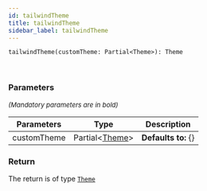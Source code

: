 ```yaml
---
id: tailwindTheme
title: tailwindTheme
sidebar_label: tailwindTheme
---
```


```tsx
tailwindTheme(customTheme: Partial<Theme>): Theme
```
<br/>



### Parameters

<font size="2"><i>(Mandatory parameters are in bold)</i></font>

| Parameters | Type | Description |
| --------- | ---- | ----------- |
| customTheme | Partial<[Theme](/api2/types/Theme.md)\> | **Defaults to:** {} |


### Return



The return is of type <code>[Theme](/api2/types/Theme.md)</code>